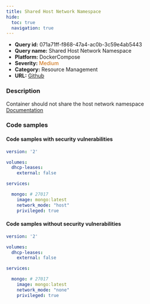 ```yaml
---
title: Shared Host Network Namespace
hide:
  toc: true
  navigation: true
---
```


<style>
  .highlight .hll {
    background-color: #ff171742;
  }
  .md-content {
    max-width: 1100px;
    margin: 0 auto;
  }
</style>

-   **Query id:** 071a71ff-f868-47a4-ac0b-3c59e4ab5443
-   **Query name:** Shared Host Network Namespace
-   **Platform:** DockerCompose
-   **Severity:** <span style="color:#C60">Medium</span>
-   **Category:** Resource Management
-   **URL:** [Github](https://github.com/Checkmarx/kics/tree/master/assets/queries/dockerCompose/shared_host_network_namespace)

### Description
Container should not share the host network namespace<br>
[Documentation](https://docs.docker.com/compose/compose-file/compose-file-v3/#network_mode)

### Code samples
#### Code samples with security vulnerabilities
```yaml title="Postitive test num. 1 - yaml file" hl_lines="11"
version: '2'

volumes:
  dhcp-leases:
    external: false

services:

  mongo: # 27017
    image: mongo:latest
    network_mode: "host"
    privileged: true

```


#### Code samples without security vulnerabilities
```yaml title="Negative test num. 1 - yaml file"
version: '2'

volumes:
  dhcp-leases:
    external: false

services:

  mongo: # 27017
    image: mongo:latest
    network_mode: "none"
    privileged: true

```
